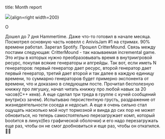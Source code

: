 title: Month report

![](/static/img/RIJL4HSYlxA.jpg){align=right width=200}

O

Дошел до 7 дня Hammertime. Даже что-то готовил в начале месяца. Посмотрел основную часть новелл с AnivisJam #1 на стримах. 90% времени работал. Зарегал Spotify. Прошел CritterMound. Связь между постами следующая: CritterMound - так называемая incremental game. Это игры в которых нужно преобразовывать время в внутриигровой ресурс, покупая всякие генераторы и апгрейды. Так вот, если иметь N генераторов: первый генератор дает ресурс, второй генератор дает первый генератор, третий дает второй и так далее в каждую единицу времени, то суммарно генераторов будет примерно экспонента от времени, что и доказано в следующем посте. Прочитал бесполезную книжку про лягушку, начал читать книжку про любой навык за 20 часов(С++ кекв). А еще сделал три треда в группе с кучей сообщений внутри(хз зачем). Испытываю персистентную грусть, раздражение от жизнедеятельности соседа и недосып. А еще я очень сильно стал ощущать насколько мой ноут тормозной и винда до сих пор не может обновиться, но теперь самостоятельно перезагружает комп, который bootится в линух(без графической оболочки) и его надо перезагружать еще раз, чтобы он не смог дообновиться и еще раз, чтобы он откатился.👌🏻
